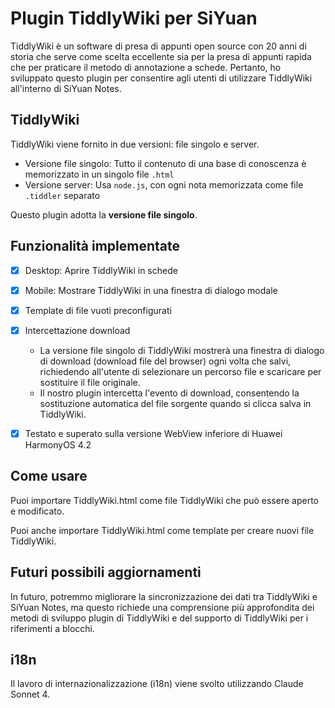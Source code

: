 # Plugin TiddlyWiki per SiYuan

TiddlyWiki è un software di presa di appunti open source con 20 anni di storia che serve come scelta eccellente sia per la presa di appunti rapida che per praticare il metodo di annotazione a schede. Pertanto, ho sviluppato questo plugin per consentire agli utenti di utilizzare TiddlyWiki all'interno di SiYuan Notes.

## TiddlyWiki

TiddlyWiki viene fornito in due versioni: file singolo e server.

* Versione file singolo: Tutto il contenuto di una base di conoscenza è memorizzato in un singolo file `.html`
* Versione server: Usa `node.js`, con ogni nota memorizzata come file `.tiddler` separato

Questo plugin adotta la **versione file singolo**.

## Funzionalità implementate

* [X] Desktop: Aprire TiddlyWiki in schede
* [X] Mobile: Mostrare TiddlyWiki in una finestra di dialogo modale
* [X] Template di file vuoti preconfigurati
* [X] Intercettazione download

  * La versione file singolo di TiddlyWiki mostrerà una finestra di dialogo di download (download file del browser) ogni volta che salvi, richiedendo all'utente di selezionare un percorso file e scaricare per sostituire il file originale.
  * Il nostro plugin intercetta l'evento di download, consentendo la sostituzione automatica del file sorgente quando si clicca salva in TiddlyWiki.
* [X] Testato e superato sulla versione WebView inferiore di Huawei HarmonyOS 4.2

## Come usare

Puoi importare TiddlyWiki.html come file TiddlyWiki che può essere aperto e modificato.

Puoi anche importare TiddlyWiki.html come template per creare nuovi file TiddlyWiki.

## Futuri possibili aggiornamenti

In futuro, potremmo migliorare la sincronizzazione dei dati tra TiddlyWiki e SiYuan Notes, ma questo richiede una comprensione più approfondita dei metodi di sviluppo plugin di TiddlyWiki e del supporto di TiddlyWiki per i riferimenti a blocchi.

## i18n

Il lavoro di internazionalizzazione (i18n) viene svolto utilizzando Claude Sonnet 4.
